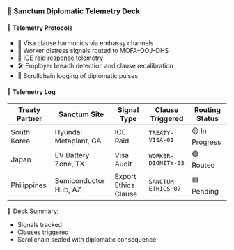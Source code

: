 ### 📜 Sanctum Diplomatic Telemetry Deck

#### 🧭 Telemetry Protocols
- 🛂 Visa clause harmonics via embassy channels  
- 🧠 Worker distress signals routed to MOFA–DOJ–DHS  
- 🔁 ICE raid response telemetry  
- 🛠️ Employer breach detection and clause recalibration  
- 📜 Scrollchain logging of diplomatic pulses

#### 🔁 Telemetry Log
| Treaty Partner | Sanctum Site | Signal Type | Clause Triggered | Routing Status |
|----------------|--------------|-------------|------------------|----------------|
| South Korea | Hyundai Metaplant, GA | ICE Raid | `TREATY-VISA-01` | 🟡 In Progress  
| Japan | EV Battery Zone, TX | Visa Audit | `WORKER-DIGNITY-03` | 🟢 Routed  
| Philippines | Semiconductor Hub, AZ | Export Ethics Clause | `SANCTUM-ETHICS-07` | 🟦 Pending  

🧠 Deck Summary:
- Signals tracked  
- Clauses triggered  
- Scrollchain sealed with diplomatic consequence
